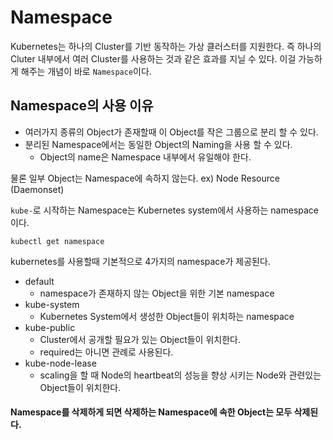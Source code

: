 # Namespace
Kubernetes는 하나의 Cluster를 기반 동작하는 가상 클러스터를 지원한다.
즉 하나의 Cluter 내부에서 여러 Cluster를 사용하는 것과 같은 효과를 지닐 수 있다.
이걸 가능하게 해주는 개념이 바로 `Namespace`이다.

## Namespace의 사용 이유 
- 여러가지 종류의 Object가 존재할때 이 Object를 작은 그룹으로 분리 할 수 있다.
- 분리된 Namespace에서는 동일한 Object의 Naming을 사용 할 수 있다.
  - Object의 name은 Namespace 내부에서 유일해야 한다.

물론 일부 Object는 Namespace에 속하지 않는다.
ex) Node Resource (Daemonset)

`kube-`로 시작하는 Namespace는 Kubernetes system에서 사용하는 namespace이다.


`kubectl get namespace`

kubernetes를 사용할때 기본적으로 4가지의 namespace가 제공된다.
- default
  - namespace가 존재하지 않는 Object을 위한 기본 namespace
- kube-system
  - Kubernetes System에서 생성한 Object들이 위치하는 namespace
- kube-public
  - Cluster에서 공개할 필요가 있는 Object들이 위치한다. 
  - required는 아니면 관례로 사용된다.
- kube-node-lease
  - scaling을 할 때 Node의 heartbeat의 성능을 향상 시키는 Node와 관련있는 Object들이 위치한다.
  
#### Namespace를 삭제하게 되면 삭제하는 Namespace에 속한 Object는 모두 삭제된다.